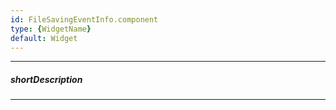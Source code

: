 ```yaml
---
id: FileSavingEventInfo.component
type: {WidgetName}
default: Widget
---
```

---
##### shortDescription
<!-- Description goes here -->

---
<!-- Description goes here -->